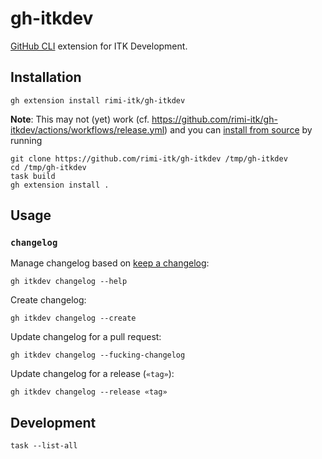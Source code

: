 # gh-itkdev

[GitHub CLI](https://docs.github.com/en/github-cli) extension for ITK Development.

## Installation

```shell
gh extension install rimi-itk/gh-itkdev
```

**Note**: This may not (yet) work (cf. <https://github.com/rimi-itk/gh-itkdev/actions/workflows/release.yml>) and you
can [install from source](https://cli.github.com/manual/gh_extension_install) by running

``` shell
git clone https://github.com/rimi-itk/gh-itkdev /tmp/gh-itkdev
cd /tmp/gh-itkdev
task build
gh extension install .
```

## Usage

### `changelog`

Manage changelog based on [keep a changelog](https://keepachangelog.com/en/1.1.0/):

```shell
gh itkdev changelog --help
```

Create changelog:

```shell
gh itkdev changelog --create
```

Update changelog for a pull request:

```shell
gh itkdev changelog --fucking-changelog
```

Update changelog for a release (`«tag»`):

```shell
gh itkdev changelog --release «tag»
```

## Development

``` shell
task --list-all
```
